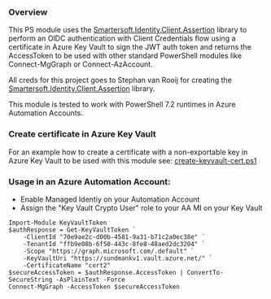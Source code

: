 ### Overview

This PS module uses the [Smartersoft.Identity.Client.Assertion](https://github.com/Smartersoft/identity-client-assertion/) library to perform an OIDC authentication with Client Credentials flow using a certificate in Azure Key Vault to sign the JWT auth token and returns the AccessToken to be used with other standard PowerShell modules like Connect-MgGraph or Connect-AzAccount.

All creds for this project goes to Stephan van Rooij for creating the [Smartersoft.Identity.Client.Assertion](https://github.com/Smartersoft/identity-client-assertion/) library.

This module is tested to work with PowerShell 7.2 runtimes in Azure Automation Accounts.

### Create certificate in Azure Key Vault
For an example how to create a certificate with a non-exportable key
in Azure Key Vault to be used with this module see: [create-keyvault-cert.ps1](create-keyvault-cert.ps1)

### Usage in an Azure Automation Account:
  - Enable Managed Identiy on your Automation Account
  - Assign the "Key Vault Crypto User" role to your AA MI on your Key Vault

```
Import-Module KeyVaultToken
$authResponse = Get-KeyVaultToken `
    -ClientId "70e9ae2c-d00b-4581-9a31-b71c2a0ec38e" `
    -TenantId "ffb9e08b-6f50-443c-8fe8-48aed2dc3204" `
    -Scope "https://graph.microsoft.com/.default" `
    -KeyVaultUri "https://sundmankv1.vault.azure.net/" `
    -CertificateName "cert2"
$secureAccessToken = $authResponse.AccessToken | ConvertTo-SecureString -AsPlainText -Force
Connect-MgGraph -AccessToken $secureAccessToken
```
